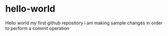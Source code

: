 # hello-world
Hello world my first github repository
i am making sample changes in order to perform a commit operation
